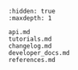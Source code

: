```{include} ../README.md

```

```{toctree}
:hidden: true
:maxdepth: 1

api.md
tutorials.md
changelog.md
developer_docs.md
references.md
```
